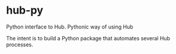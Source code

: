 # hub-py
Python interface to Hub. Pythonic way of using Hub

The intent is to build a Python package that automates several Hub processes. 
